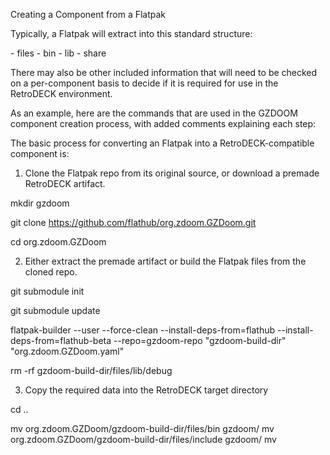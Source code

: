 Creating a Component from a Flatpak

Typically, a Flatpak will extract into this standard structure:

<cloned repo directory>
    <flatpak-build-dir>
        - files
            - bin
            - lib
            - share

There may also be other included information that will need to be checked on a per-component basis to decide if it is required for use in the RetroDECK environment.

As an example, here are the commands that are used in the GZDOOM component creation process, with added comments explaining each step:

The basic process for converting an Flatpak into a RetroDECK-compatible component is:

1) Clone the Flatpak repo from its original source, or download a premade RetroDECK artifact.

mkdir gzdoom

git clone https://github.com/flathub/org.zdoom.GZDoom.git

cd org.zdoom.GZDoom

2) Either extract the premade artifact or build the Flatpak files from the cloned repo.

git submodule init

git submodule update

flatpak-builder --user --force-clean --install-deps-from=flathub --install-deps-from=flathub-beta --repo=gzdoom-repo "gzdoom-build-dir" "org.zdoom.GZDoom.yaml"

rm -rf gzdoom-build-dir/files/lib/debug

3) Copy the required data into the RetroDECK target directory

cd ..

mv org.zdoom.GZDoom/gzdoom-build-dir/files/bin gzdoom/
mv org.zdoom.GZDoom/gzdoom-build-dir/files/include gzdoom/
mv org.zdoom.GZDoom/gzdoom- build-dir/files/lib gzdoom/
mv org.zdoom.GZDoom/gzdoom-build-dir/files/share gzdoom/

4) (optional) Add any required libraries needed to the shared_libs component runtime sandbox, if the Flatpak is compiled in a non-freedesktop runtime originally.

5) Copy the RetroDECK component-specific files (listed above) into the RetroDECK target directory

cp component_launcher.sh manifest.json functions.sh prepare_component.sh gzdoom/

chmod +x gzdoom/component_launcher.sh

6) Compress the RetroDECK target directory into the final artifact that will be used in the RetroDECK core flatpak.

tar -czf "gzdoom-artifact.tar.gz" "gzdoom"


Step 7) Cleanup temp files

rm -rf gzdoom
rm -rf org.zdoom.GZDoom
